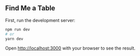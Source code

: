 ## Find Me a Table

First, run the development server:

```bash
npm run dev
# or
yarn dev
```

Open [http://localhost:3000](http://localhost:3000) with your browser to see the result.
